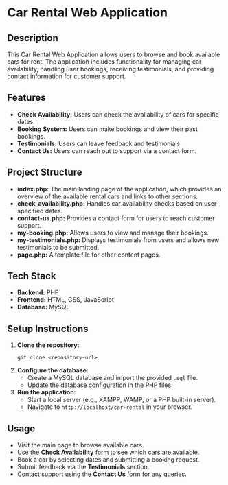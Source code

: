 <h1>Car Rental Web Application</h1>

<h2>Description</h2>
<p>This Car Rental Web Application allows users to browse and book available cars for rent. The application includes functionality for managing car availability, handling user bookings, receiving testimonials, and providing contact information for customer support.</p>

<h2>Features</h2>
<ul>
  <li><strong>Check Availability:</strong> Users can check the availability of cars for specific dates.</li>
  <li><strong>Booking System:</strong> Users can make bookings and view their past bookings.</li>
  <li><strong>Testimonials:</strong> Users can leave feedback and testimonials.</li>
  <li><strong>Contact Us:</strong> Users can reach out to support via a contact form.</li>
</ul>

<h2>Project Structure</h2>
<ul>
  <li><strong>index.php:</strong> The main landing page of the application, which provides an overview of the available rental cars and links to other sections.</li>
  <li><strong>check_availability.php:</strong> Handles car availability checks based on user-specified dates.</li>
  <li><strong>contact-us.php:</strong> Provides a contact form for users to reach customer support.</li>
  <li><strong>my-booking.php:</strong> Allows users to view and manage their bookings.</li>
  <li><strong>my-testimonials.php:</strong> Displays testimonials from users and allows new testimonials to be submitted.</li>
  <li><strong>page.php:</strong> A template file for other content pages.</li>
</ul>

<h2>Tech Stack</h2>
<ul>
  <li><strong>Backend:</strong> PHP</li>
  <li><strong>Frontend:</strong> HTML, CSS, JavaScript</li>
  <li><strong>Database:</strong> MySQL</li>
</ul>

<h2>Setup Instructions</h2>
<ol>
  <li><strong>Clone the repository:</strong>
    <pre><code>git clone &lt;repository-url&gt;</code></pre>
  </li>
  <li><strong>Configure the database:</strong>
    <ul>
      <li>Create a MySQL database and import the provided <code>.sql</code> file.</li>
      <li>Update the database configuration in the PHP files.</li>
    </ul>
  </li>
  <li><strong>Run the application:</strong>
    <ul>
      <li>Start a local server (e.g., XAMPP, WAMP, or a PHP built-in server).</li>
      <li>Navigate to <code>http://localhost/car-rental</code> in your browser.</li>
    </ul>
  </li>
</ol>

<h2>Usage</h2>
<ul>
  <li>Visit the main page to browse available cars.</li>
  <li>Use the <strong>Check Availability</strong> form to see which cars are available.</li>
  <li>Book a car by selecting dates and submitting a booking request.</li>
  <li>Submit feedback via the <strong>Testimonials</strong> section.</li>
  <li>Contact support using the <strong>Contact Us</strong> form for any queries.</li>
</ul>
